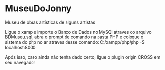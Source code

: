 # MuseuDoJonny
Museu de obras artísticas de alguns artistas

Ligue o xamp e importe o Banco de Dados no MySQl atraves do arquivo BDMuseu.sql, abra o prompt de comando na pasta PHP e coloque o sistema do php no ar atraves desse comando: 
C:/xampp/php/php -S localhost:8000

Após isso, caso ainda não tenha dado certo, ligue o plugin origin CROSS em seu navegador


